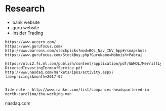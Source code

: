 # Research 

* bank website 
* guru website
* Insider Trading

```
https://www.accern.com/
https://www.gurufocus.com/
http://www.barrons.com/stockpicks?mod=BOL_Nav_INV_hpp#/snapshots
https://www.gurufocus.com/StockBuy.php?GuruName=Mohnish+Pabrai

https://olui2.fs.ml.com/publish/content/application/pdf/GWMOL/MerrillLynchSelf-DirectedInvestingTermsofService.pdf
http://www.nasdaq.com/markets/ipos/activity.aspx?tab=pricings&month=2017-02


Side note - http://www.ranker.com/list/companies-headquartered-in-north-carolina/the-working-man

```

nasdaq.com 

